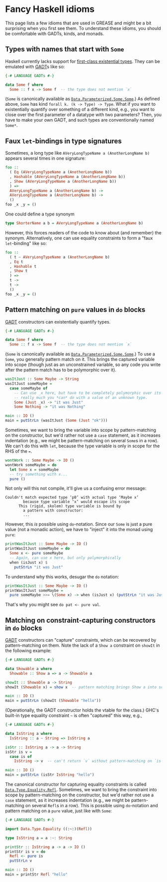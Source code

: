# Fancy Haskell idioms

This page lists a few idioms that are used in GREASE and might be a bit
surprising when you first see them. To understand these idioms, you should be
comfortable with GADTs, kinds, and monads.

## Types with names that start with `Some`

Haskell currently lacks support for [first-class existential types]. They can be
emulated with [GADT]s like so:
```haskell
{-# LANGUAGE GADTs #-}

data Some f where
  Some :: f x -> Some f  -- the type does not mention `x`
```
(`Some` is canonically available as [`Data.Parameterized.Some.Some`].) As
defined above, `Some` has kind `forall k. (k -> Type) -> Type`. What if you want
to existentially quantify over something of a different kind, e.g., you want to
close over the first parameter of a datatype with two parameters? Then, you have
to make your own GADT, and such types are conventionally named `Some*`.

[first-class existential types]: https://github.com/ghc-proposals/ghc-proposals/pull/473

## Faux `let`-bindings in type signatures

Sometimes, a long type like `AVeryLongTypeName a (AnotherLongName b)` appears
several times in one signature:
```haskell
foo ::
  ( Eq (AVeryLongTypeName a (AnotherLongName b))
  , Hashable (AVeryLongTypeName a (AnotherLongName b))
  , Show (AVeryLongTypeName a (AnotherLongName b))
  ) =>
  AVeryLongTypeName a (AnotherLongName b) ->
  AVeryLongTypeName a (AnotherLongName b) ->
  ()
foo _x _y = ()
```
One could define a type synonym
```haskell
type ShorterName a b = AVeryLongTypeName a (AnotherLongName b)
```
However, this forces readers of the code to know about (and remember) the
synonym. Alternatively, one can use equality constraints to form a "faux
`let`-binding" like so:
```haskell
foo ::
  ( t ~ AVeryLongTypeName a (AnotherLongName b)
  , Eq t
  , Hashable t
  , Show t
  ) =>
  t ->
  t ->
  ()
foo _x _y = ()
```

## Pattern matching on `pure` values in `do` blocks

[GADT] constructors can existentially quantify types.
```haskell
{-# LANGUAGE GADTs #-}

data Some f where
  Some :: f x -> Some f  -- the type does not mention `x`
```
(`Some` is canonically available as [`Data.Parameterized.Some.Some`].) To use
a `Some`, you generally pattern match on it. This brings the captured variable
into scope (though just as an unconstrained variable, so any code you write
after the pattern match has to be polymorphic over it).
```haskell
wasItJust :: Some Maybe -> String
wasItJust someMaybe =
  case someMaybe of
    -- Can use _x here, but have to be completely polymorphic over its type. Not
    -- really much you *can* do with a value of an unknown type.
    Some (Just _x) -> "it was Just"
    Some Nothing -> "it was Nothing"

main :: IO ()
main = putStrLn (wasItJust (Some (Just "ok")))
```
Sometimes, we want to bring the variable into scope by pattern-matching on
the constructor, but we'd rather not use a `case` statement, as it increases
indentation (e.g., we might be pattern-matching on several `Some`s in a row). We
can't do this with `let`, because the type variable is only in scope for the RHS
of the `=`.
```haskell
wontWork :: Some Maybe -> IO ()
wontWork someMaybe = do
  let Some x = someMaybe
  -- try something with x...
  pure ()
```
Not only will this not compile, it'll give us a confusing error message:
```
Couldn't match expected type ‘p0’ with actual type ‘Maybe x’
        because type variable ‘x’ would escape its scope
      This (rigid, skolem) type variable is bound by
        a pattern with constructor:
        ...
```
However, this *is* possible using `do`-notation. Since our `Some` is just a
pure value (not a monadic action), we have to "inject" it into the monad using
`pure`:
```haskell
printWasItJust :: Some Maybe -> IO ()
printWasItJust someMaybe = do
  Some x <- pure someMaybe
  -- Again, can use x here, but only polymorphically
  when (isJust x) $
    putStrLn "it was Just"
```
To understand why this works, desugar the `do` notation:
```haskell
printWasItJust :: Some Maybe -> IO ()
printWasItJust someMaybe =
  pure someMaybe >>= \(Some x) -> when (isJust x) (putStrLn "it was Just")
```
That's why you might see `do pat <- pure val`.

[`Data.Parameterized.Some.Some`]: https://hackage-content.haskell.org/package/parameterized-utils-2.1.10.0/docs/Data-Parameterized-Some.html#t:Some

## Matching on constraint-capturing constructors in `do` blocks

[GADT] constructors can "capture" constraints, which can be recovered by
pattern-matching on them. Note the lack of a `Show a` constraint on `showIt` in
the following example:
```haskell
{-# LANGUAGE GADTs #-}

data Showable a where
  Showable :: Show a => a -> Showable a

showIt :: Showable a -> String
showIt (Showable x) = show x  -- pattern matching brings Show a into scope

main :: IO ()
main = putStrLn (showIt (Showable "hello"))
```
(Operationally, the GADT constructor holds the vtable for the class.) GHC's
built-in type equality constraint `~` is often "captured" this way, e.g.,
```haskell
{-# LANGUAGE GADTs #-}

data IsString a where
  IsString :: a ~ String => IsString a

isStr :: IsString a -> a -> String
isStr is v =
  case is of
    IsString -> v  -- can't return `v` without pattern-matching on `is`

main :: IO ()
main = putStrLn (isStr IsString "hello")
```
The canonical constructor for capturing equality constraints is called
[`Data.Type.Equality.Refl`]. Sometimes, we want to bring the constraint into
scope by pattern-matching on the constructor, but we'd rather not use a `case`
statement, as it increases indentation (e.g., we might be pattern-matching on
several `Refl`s in a row). This is possible using `do`-notation and pattern
matching on a `pure` value, just like with `Some`:
```haskell
{-# LANGUAGE GADTs #-}

import Data.Type.Equality ((:~:)(Refl))

type IsString a = a :~: String

printStr :: IsString a -> a -> IO ()
printStr is v = do
  Refl <- pure is
  putStrLn v

main :: IO ()
main = printStr Refl "hello"
```

[`Data.Type.Equality.Refl`]: https://hackage.haskell.org/package/base-4.21.0.0/docs/Data-Type-Equality.html#t::-126-:
[GADT]: https://downloads.haskell.org/ghc/latest/docs/users_guide/exts/gadt.html
